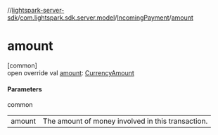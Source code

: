//[lightspark-server-sdk](../../../index.md)/[com.lightspark.sdk.server.model](../index.md)/[IncomingPayment](index.md)/[amount](amount.md)

# amount

[common]\
open override val [amount](amount.md): [CurrencyAmount](../-currency-amount/index.md)

#### Parameters

common

| | |
|---|---|
| amount | The amount of money involved in this transaction. |
